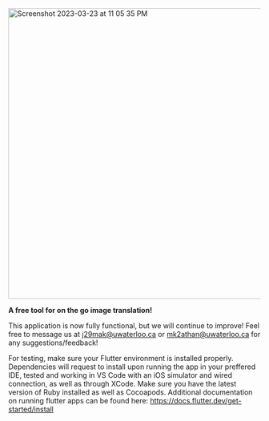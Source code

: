<img width="581" alt="Screenshot 2023-03-23 at 11 05 35 PM" src="https://user-images.githubusercontent.com/72089606/227413935-c8f33d9e-1685-413a-8a1d-1e34fe578477.png">

**A free tool for on the go image translation!**

This application is now fully functional, but we will continue to improve! Feel free to message us at j29mak@uwaterloo.ca or mk2athan@uwaterloo.ca for any suggestions/feedback!

For testing, make sure your Flutter environment is installed properly. Dependencies will request to install upon running the app in your preffered IDE, tested and working in VS Code with an iOS simulator and wired connection, as well as through XCode. Make sure you have the latest version of Ruby installed as well as Cocoapods. Additional documentation on running flutter apps can be found here: https://docs.flutter.dev/get-started/install

